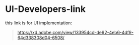# UI-Developers-link
this link is for UI implementation:
> https://xd.adobe.com/view/133954cd-de92-4eb6-4df9-64d338308d04-6508/

